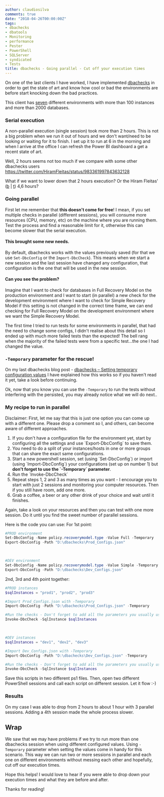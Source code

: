 ```yaml
---
author: claudiosilva
comments: true
date: "2018-04-26T00:00:00Z"
tags:
- dbachecks
- dbatools
- Monitoring
- performance
- Pester
- PowerShell
- SQLServer
- syndicated
- Tests
title: dbachecks - Going parallel - Cut off your execution times
---
```

On one of the last clients I have worked, I have implemented [dbachecks](http://dbachecks.io) in order to get the state of art and know how cool or bad the environments are before start knocking down the bad practices.

This client has <u>seven</u> different environments with more than 100 instances and more than 2000 databases.

### Serial execution

A non-parallel execution (single session) took more than 2 hours.
This is not a big problem when we run it out of hours and we don't want/need to be looking or waiting for it to finish.
I set up it to run at 6 in the morning and when I arrive at the office I can refresh the Power BI dashboard a get a recent state of art.

Well, 2 hours seems not too much if we compare with some other dbachecks users
https://twitter.com/HiramFleitas/status/983361997843632128

What if we want to lower down that 2 hours execution? Or the Hiram Fleitas' ([b](https://dba2o.wordpress.com/) \| [t](https://twitter.com/HiramFleitas)) 4,6 hours?

### Going parallel

First let me remember that <strong>this doesn't come for free</strong>! I mean, if you set multiple checks in parallel (different sessions), you will consume more resources (CPU, memory, etc) on the machine where you are running them. Test the process and find a reasonable limit for it, otherwise this can become slower that the serial execution.

#### This brought some new needs.

By default, dbachecks works with the values previously saved (for that we use `Set-DbcConfig` or the `Import-DbcCheck`). This means when we start a new session and the last session have changed any configuration, that configuration is the one that will be used in the new session.

#### Can you see the problem?

Imagine that I want to check for databases in Full Recovery Model on the production environment and I want to start (in parallel) a new check for the development environment where I want to check for Simple Recovery Model if this setting is not changed in the correct time frame, we can end checking for Full Recovery Model on the development environment where we want the Simple Recovery Model.

The first time I tried to run tests for some environments in parallel, that had the need to change some configs, I didn't realise about this detail so I ended up with much more failed tests than the expected! The bell rang when the majority of the failed tests were from a specific test...the one I had changed the value.

### `-Temporary` parameter for the rescue!

On my last dbachecks blog post - <a href="">dbachecks – Setting temporary configuration values</a> I have explained how this works so if you haven't read it yet, take a look before continuing.

Ok, now that you know you can use the `-Temporary` to run the tests without interfering with the persisted, you may already notice what we will do next..

### My recipe to run in parallel

Disclaimer: First, let me say that this is just one option you can come up with a different one. Please drop a comment so I, and others, can become aware of different approaches.

<ol>
<li>If you don't have a configuration file for the environment yet, start by configuring all the settings and use `Export-DbcConfig` to save them.</li>
<li>You need to do a split of your instances/hosts in one or more groups that can share the exact same configurations.</li>
<li>Start a new powershell session, set (using `Set-DbcConfig`) or import (using `Import-DbcConfig`) your configurations (set up on number 1) but <strong>don't forget to use the `-Temporary` parameter</strong>.</li>
<li>Run the `Invoke-DbcCheck`</li>
<li>Repeat steps 1, 2 and 3 as many times as you want - I encourage you to start with just 2 sessions and monitoring your computer resources. Then if you still have room, add one more.</li>
<li>Grab a coffee, a beer or any other drink of your choice and wait until it finishes.</li>
</ol>

Again, take a look on your resources and then you can test with one more session. Do it until you find the sweet number of parallel sessions.

Here is the code you can use:
For 1st point:
``` powershell
#PROD environment
Set-DbcConfig -Name policy.recoverymodel.type -Value Full -Temporary
Export-DbcConfig -Path "D:\dbachecks\Prod_Configs.json"
```
&nbsp;
``` powershell
#DEV environment
Set-DbcConfig -Name policy.recoverymodel.type -Value Simple -Temporary
Export-DbcConfig -Path "D:\dbachecks\Dev_Configs.json"
```

2nd, 3rd and 4th point together:
``` powershell
#PROD instances
$sqlInstances = "prod1", "prod2", "prod3"

#Import Prod_Configs.json with -Temporary
Import-DbcConfig -Path "D:\dbachecks\Prod_Configs.json" -Temporary

#Run the checks - Don't forget to add all the parameters you usually use
Invoke-DbcCheck -SqlInstance $sqlInstances
```
&nbsp;
``` powershell
#DEV instances
$sqlInstances = "dev1", "dev2", "dev3"

#Import Dev_Configs.json with -Temporary
Import-DbcConfig -Path "D:\dbachecks\Dev_Configs.json" -Temporary

#Run the checks - Don't forget to add all the parameters you usually use
Invoke-DbcCheck -SqlInstance $sqlInstances
```

Save this scripts in two different ps1 files. Then, open two different PowerShell sessions and call each script on different session. Let it flow :-)

### Results

On my case I was able to drop from 2 hours to about 1 hour with 3 parallel sessions. Adding a 4th session made the whole process slower.

## Wrap

We saw that we may have problems if we try to run more than one dbachecks session when using different configured values. Using `-Temporary` parameter when setting the values come in handy for this scenario.
This way we can run two or more sessions in parallel and each one on different environments without messing each other and hopefully, cut off our execution times.

Hope this helps! I would love to hear if you were able to drop down your execution times and what they are before and after.

Thanks for reading!
